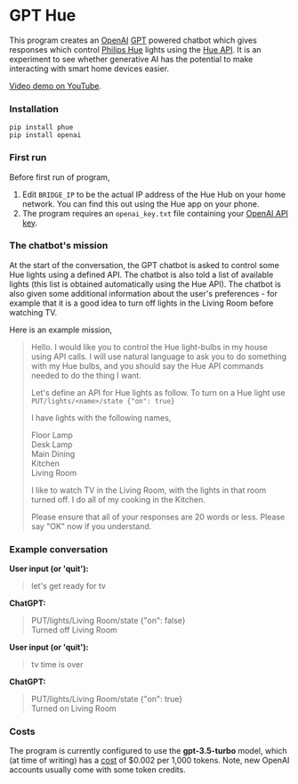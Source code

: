 # GPT Hue
This program creates an [OpenAI](https://openai.com/) [GPT](https://en.wikipedia.org/wiki/Generative_pre-trained_transformer) powered chatbot which gives responses which control [Philips Hue](https://www.philips-hue.com/en-gb) lights using the [Hue API](https://github.com/studioimaginaire/phue). It is an experiment to see whether generative AI has the potential to make interacting with smart home devices easier.

[Video demo on YouTube](https://www.youtube.com/watch?v=sAYGKsNVn6Y).

### Installation
```commandline
pip install phue
pip install openai
```
### First run
Before first run of program,
1. Edit `BRIDGE_IP` to be the actual IP address of the Hue Hub on your home network. You can find this out using the Hue app on your phone.
2. The program requires an `openai_key.txt` file containing your [OpenAI API key](https://platform.openai.com/account/api-keys).

### The chatbot's mission
At the start of the conversation, the GPT chatbot is asked to control some Hue lights using a defined API. The chatbot is also told a list of available lights (this list is obtained automatically using the Hue API). The chatbot is also given some additional information about the user's preferences - for example that it is a good idea to turn off lights in the Living Room before watching TV.

Here is an example mission,

> Hello.
> I would like you to control the Hue light-bulbs in my house using API calls.
> I will use natural language to ask you to do something with my Hue bulbs, and you should say the Hue API commands needed to do the thing I want.
>
> Let's define an API for Hue lights as follow. To turn on a Hue light use `PUT/lights/<name>/state {"on": true}`
>
> I have lights with the following names,
> 
> Floor Lamp\
> Desk Lamp\
> Main Dining\
> Kitchen\
> Living Room
>
> I like to watch TV in the Living Room, with the lights in that room turned off. I do all of my cooking in the Kitchen.
>
> Please ensure that all of your responses are 20 words or less. 
> Please say "OK" now if you understand.


### Example conversation
**User input (or 'quit'):** 
>let's get ready for tv

**ChatGPT:**
> PUT/lights/Living Room/state {"on": false}\
> Turned off Living Room

**User input (or 'quit'):**
> tv time is over

**ChatGPT:**
> PUT/lights/Living Room/state {"on": true}\
> Turned on Living Room

### Costs
The program is currently configured to use the **gpt-3.5-turbo** model, which (at time of writing) has a [cost](https://openai.com/pricing) of $0.002 per 1,000 tokens. Note, new OpenAI accounts usually come with some token credits.

